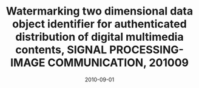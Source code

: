---
title : Watermarking two dimensional data object identifier for authenticated distribution of digital multimedia contents, SIGNAL PROCESSING-IMAGE COMMUNICATION, 201009
doi : https://www.researchgate.net/publication/223690207_Watermarking_two_dimensional_data_object_identifier_for_authenticated_distribution_of_digital_multimedia_contents
date: 2010-09-01
category: paper
---